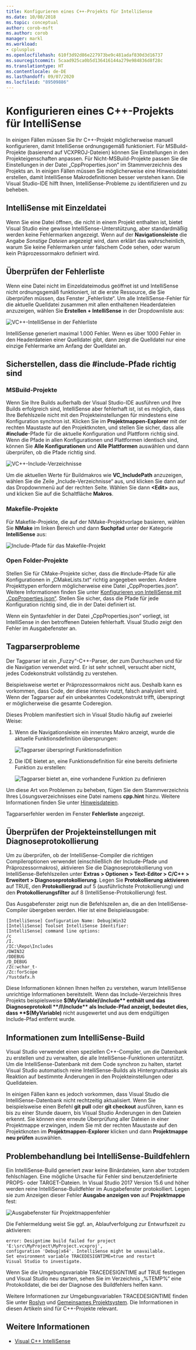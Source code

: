 ```yaml
---
title: Konfigurieren eines C++-Projekts für IntelliSense
ms.date: 10/08/2018
ms.topic: conceptual
author: corob-msft
ms.author: corob
manager: markl
ms.workload:
- cplusplus
ms.openlocfilehash: 610f3d92d86e227973be9c481adaf830d3d16737
ms.sourcegitcommit: 5caad925ca0b5d136416144a279e984836d8f28c
ms.translationtype: HT
ms.contentlocale: de-DE
ms.lasthandoff: 09/07/2020
ms.locfileid: "89509886"
---
```

# <a name="configure-a-c-project-for-intellisense"></a>Konfigurieren eines C++-Projekts für IntelliSense

In einigen Fällen müssen Sie Ihr C++-Projekt möglicherweise manuell konfigurieren, damit IntelliSense ordnungsgemäß funktioniert. Für MSBuild-Projekte (basierend auf VCXPROJ-Dateien) können Sie Einstellungen in den Projekteigenschaften anpassen. Für Nicht-MSBuild-Projekte passen Sie die Einstellungen in der Datei „CppProperties.json“ im Stammverzeichnis des Projekts an. In einigen Fällen müssen Sie möglicherweise eine Hinweisdatei erstellen, damit IntelliSense Makrodefinitionen besser verstehen kann. Die Visual Studio-IDE hilft Ihnen, IntelliSense-Probleme zu identifizieren und zu beheben.

## <a name="single-file-intellisense"></a>IntelliSense mit Einzeldatei

Wenn Sie eine Datei öffnen, die nicht in einem Projekt enthalten ist, bietet Visual Studio eine gewisse IntelliSense-Unterstützung, aber standardmäßig werden keine Fehlermarken angezeigt. Wenn auf der **Navigationsleiste** die Angabe *Sonstige Dateien* angezeigt wird, dann erklärt das wahrscheinlich, warum Sie keine Fehlermarken unter falschem Code sehen, oder warum kein Präprozessormakro definiert wird.

## <a name="check-the-error-list"></a>Überprüfen der Fehlerliste

Wenn eine Datei nicht im Einzeldateimodus geöffnet ist und IntelliSense nicht ordnungsgemäß funktioniert, ist die erste Ressource, die Sie überprüfen müssen, das Fenster „Fehlerliste“. Um alle IntelliSense-Fehler für die aktuelle Quelldatei zusammen mit allen enthaltenen Headerdateien anzuzeigen, wählen Sie **Erstellen + IntelliSense** in der Dropdownliste aus:

![VC++-IntelliSense in der Fehlerliste](media/vcpp-intellisense-error-list.png)

IntelliSense generiert maximal 1.000 Fehler. Wenn es über 1000 Fehler in den Headerdateien einer Quelldatei gibt, dann zeigt die Quelldatei nur eine einzige Fehlermarke am Anfang der Quelldatei an.

## <a name="ensure-include-paths-are-correct"></a>Sicherstellen, dass die #include-Pfade richtig sind

### <a name="msbuild-projects"></a>MSBuild-Projekte

Wenn Sie Ihre Builds außerhalb der Visual Studio-IDE ausführen und Ihre Builds erfolgreich sind, IntelliSense aber fehlerhaft ist, ist es möglich, dass Ihre Befehlszeile nicht mit den Projekteinstellungen für mindestens eine Konfiguration synchron ist. Klicken Sie im **Projektmappen-Explorer** mit der rechten Maustaste auf den Projektknoten, und stellen Sie sicher, dass alle **#include**-Pfade für die aktuelle Konfiguration und Plattform richtig sind. Wenn die Pfade in allen Konfigurationen und Plattformen identisch sind, können Sie **Alle Konfigurationen** und **Alle Plattformen** auswählen und dann überprüfen, ob die Pfade richtig sind.

![VC++-Include-Verzeichnisse](media/vcpp-intellisense-include-paths.png)

Um die aktuellen Werte für Buildmakros wie **VC_IncludePath** anzuzeigen, wählen Sie die Zeile „Include-Verzeichnisse“ aus, und klicken Sie dann auf das Dropdownmenü auf der rechten Seite. Wählen Sie dann **\<Edit>** aus, und klicken Sie auf die Schaltfläche **Makros**.

### <a name="makefile-projects"></a>Makefile-Projekte

Für Makefile-Projekte, die auf der NMake-Projektvorlage basieren, wählen Sie **NMake** im linken Bereich und dann **Suchpfad** unter der Kategorie **IntelliSense** aus:

![Include-Pfade für das Makefile-Projekt](media/vcpp-intellisense-makefile-include-paths.png)

### <a name="open-folder-projects"></a>Open Folder-Projekte

Stellen Sie für CMake-Projekte sicher, dass die #include-Pfade für alle Konfigurationen in „CMakeLists.txt“ richtig angegeben werden. Andere Projekttypen erfordern möglicherweise eine Datei „CppProperties.json“. Weitere Informationen finden Sie unter [Konfigurieren von IntelliSense mit „CppProperties.json“](/cpp/build/open-folder-projects-cpp#configure-code-navigation-with-cpppropertiesjson). Stellen Sie sicher, dass die Pfade für jede Konfiguration richtig sind, die in der Datei definiert ist.

Wenn ein Syntaxfehler in der Datei „CppProperties.json“ vorliegt, ist IntelliSense in den betroffenen Dateien fehlerhaft. Visual Studio zeigt den Fehler im Ausgabefenster an.

## <a name="tag-parser-issues"></a>Tagparserprobleme

Der Tagparser ist ein „Fuzzy“-C++-Parser, der zum Durchsuchen und für die Navigation verwendet wird. Er ist sehr schnell, versucht aber nicht, jedes Codekonstrukt vollständig zu verstehen.

Beispielsweise wertet er Präprozessormakros nicht aus. Deshalb kann es vorkommen, dass Code, der diese intensiv nutzt, falsch analysiert wird. Wenn der Tagparser auf ein unbekanntes Codekonstrukt trifft, überspringt er möglicherweise die gesamte Coderegion.

Dieses Problem manifestiert sich in Visual Studio häufig auf zweierlei Weise:

1. Wenn die Navigationsleiste ein innerstes Makro anzeigt, wurde die aktuelle Funktionsdefinition übersprungen:

   ![Tagparser überspringt Funktionsdefinition](media/vcpp-intellisense-tag-parser-macro.png)

1. Die IDE bietet an, eine Funktionsdefinition für eine bereits definierte Funktion zu erstellen:

   ![Tagparser bietet an, eine vorhandene Funktion zu definieren](media/vcpp-intellisense-tag-parser-function.png)

Um diese Art von Problemen zu beheben, fügen Sie dem Stammverzeichnis Ihres Lösungsverzeichnisses eine Datei namens **cpp.hint** hinzu. Weitere Informationen finden Sie unter [Hinweisdateien](/cpp/build/reference/hint-files).

Tagparserfehler werden im Fenster **Fehlerliste** angezeigt.

## <a name="validate-project-settings-with-diagnostic-logging"></a>Überprüfen der Projekteinstellungen mit Diagnoseprotokollierung

Um zu überprüfen, ob der IntelliSense-Compiler die richtigen Compileroptionen verwendet (einschließlich der Include-Pfade und Präprozessormakros), aktivieren Sie die Diagnoseprotokollierung von IntelliSense-Befehlszeilen unter **Extras > Optionen > Text-Editor > C/C++ > Erweitert > Diagnoseprotokollierung**. Legen Sie **Protokollierung aktivieren** auf TRUE, den **Protokolliergrad** auf 5 (ausführlichste Protokollierung) und den **Protokollierungsfilter** auf 8 (IntelliSense-Protokollierung) fest.

Das Ausgabefenster zeigt nun die Befehlszeilen an, die an den IntelliSense-Compiler übergeben werden. Hier ist eine Beispielausgabe:

```output
[IntelliSense] Configuration Name: Debug|Win32
[IntelliSense] Toolset IntelliSense Identifier:
[IntelliSense] command line options:
/c
/I.
/IC:\Repo\Includes
/DWIN32
/DDEBUG
/D_DEBUG
/Zc:wchar_t-
/Zc:forScope
/Yustdafx.h
```

Diese Informationen können Ihnen helfen zu verstehen, warum IntelliSense unrichtige Informationen bereitstellt. Wenn das Include-Verzeichnis Ihres Projekts beispielsweise **$(MyVariable)\Include** enthält und das Diagnoseprotokoll **/I\Include** als Include-Pfad anzeigt, bedeutet dies, dass **$(MyVariable)** nicht ausgewertet und aus dem endgültigen Include-Pfad entfernt wurde.

## <a name="about-the-intellisense-build"></a>Informationen zum IntelliSense-Build

Visual Studio verwendet einen speziellen C++-Compiler, um die Datenbank zu erstellen und zu verwalten, die alle IntelliSense-Funktionen unterstützt. Um die IntelliSense-Datenbank mit dem Code synchron zu halten, startet Visual Studio automatisch reine IntelliSense-Builds als Hintergrundtasks als Reaktion auf bestimmte Änderungen in den Projekteinstellungen oder Quelldateien.

In einigen Fällen kann es jedoch vorkommen, dass Visual Studio die IntelliSense-Datenbank nicht rechtzeitig aktualisiert. Wenn Sie beispielsweise einen Befehl **git pull** oder **git checkout** ausführen, kann es bis zu einer Stunde dauern, bis Visual Studio Änderungen in den Dateien erkennt. Sie können eine erneute Überprüfung aller Dateien in einer Projektmappe erzwingen, indem Sie mit der rechten Maustaste auf den Projektknoten im **Projektmappen-Explorer** klicken und dann **Projektmappe neu prüfen** auswählen.

## <a name="troubleshooting-intellisense-build-failures"></a>Problembehandlung bei IntelliSense-Buildfehlern

Ein IntelliSense-Build generiert zwar keine Binärdateien, kann aber trotzdem fehlschlagen. Eine mögliche Ursache für Fehler sind benutzerdefinierte PROPS- oder TARGET-Dateien. In Visual Studio 2017 Version 15.6 und höher werden reine IntelliSense-Buildfehler im Ausgabefenster protokolliert. Legen sie zum Anzeigen dieser Fehler **Ausgabe anzeigen von** auf **Projektmappe** fest:

![Ausgabefenster für Projektmappenfehler](media/vcpp-intellisense-output-window.png)

Die Fehlermeldung weist Sie ggf. an, Ablaufverfolgung zur Entwurfszeit zu aktivieren:

```output
error: Designtime build failed for project 'E:\src\MyProject\MyProject.vcxproj',
configuration 'Debug|x64'. IntelliSense might be unavailable.
Set environment variable TRACEDESIGNTIME=true and restart
Visual Studio to investigate.
```

Wenn Sie die Umgebungsvariable TRACEDESIGNTIME auf TRUE festlegen und Visual Studio neu starten, sehen Sie im Verzeichnis „%TEMP%“ eine Protokolldatei, die bei der Diagnose des Buildfehlers helfen kann.

Weitere Informationen zur Umgebungsvariablen TRACEDESIGNTIME finden Sie unter [Roslyn](https://github.com/dotnet/roslyn/blob/master/docs/wiki/Diagnosing-Project-System-Build-Errors.md) und [Gemeinsames Projektsystem](https://github.com/dotnet/project-system/blob/master/docs/design-time-builds.md). Die Informationen in diesen Artikeln sind für C++-Projekte relevant.

## <a name="see-also"></a>Weitere Informationen

- [Visual C++ IntelliSense](visual-cpp-intellisense.md)
